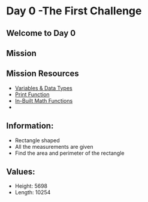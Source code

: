 # Day 0 -The First Challenge

## Welcome to Day 0

## Mission

## Mission Resources
- [Variables & Data Types](https://github.com/MWCSC/documentation/blob/master/python/0-variables-data-types.md)
- [Print Function](https://github.com/MWCSC/documentation/blob/master/python/01-print-function.md)
- [In-Built Math Functions](https://github.com/MWCSC/documentation/blob/master/python/02-inbuilt-math-functions.md)
-
## Information:
- Rectangle shaped
- All the measurements are given
- Find the area and perimeter of the rectangle

## Values:
- Height: 5698
- Length: 10254
